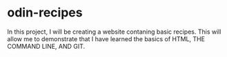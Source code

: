 # odin-recipes
In this project, I will be creating a website contaning basic recipes. This will allow me to demonstrate that I have learned the basics of HTML, THE COMMAND LINE, AND GIT.